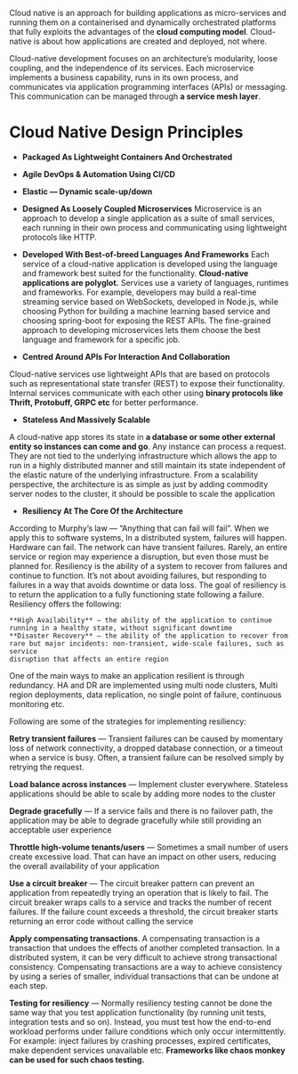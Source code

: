 
Cloud native is an approach for building applications as micro-services and running them on a containerised and dynamically orchestrated 
platforms that fully exploits the advantages of the **cloud computing model**. Cloud-native is about how applications are created and deployed, 
not where. 

Cloud-native development focuses on an architecture’s modularity, loose coupling, and the independence of its services. Each microservice 
implements a business capability, runs in its own process, and communicates via application programming interfaces (APIs) or messaging. 
This communication can be managed through **a service mesh layer**.

# Cloud Native Design Principles

* **Packaged As Lightweight Containers And Orchestrated**
* **Agile DevOps & Automation Using CI/CD**
* **Elastic — Dynamic scale-up/down**
* **Designed As Loosely Coupled Microservices**
Microservice is an approach to develop a single application as a suite of small services, each running in their own process and communicating using 
lightweight protocols like HTTP. 

* **Developed With Best-of-breed Languages And Frameworks**
Each service of a cloud-native application is developed using the language and framework best suited for the functionality. **Cloud-native applications 
are polyglot.** Services use a variety of languages, runtimes and frameworks. 
For example, developers may build a real-time streaming service based on WebSockets, developed in Node.js, while choosing Python for building 
a machine learning based service and choosing spring-boot for exposing the REST APIs. The fine-grained approach to developing microservices 
lets them choose the best language and framework for a specific job.

* **Centred Around APIs For Interaction And Collaboration**

Cloud-native services use lightweight APIs that are based on protocols such as representational state transfer (REST) to expose their functionality. 
Internal services communicate with each other using **binary protocols like Thrift, Protobuff, GRPC etc** for better performance.

* **Stateless And Massively Scalable**

A cloud-native app stores its state in **a database or some other external entity so instances can come and go**. Any instance can process a request.
They are not tied to the underlying infrastructure which allows the app to run in a highly distributed manner and still maintain its state 
independent of the elastic nature of the underlying infrastructure. From a scalability perspective, the architecture is as simple as just by adding 
commodity server nodes to the cluster, it should be possible to scale the application

* **Resiliency At The Core Of the Architecture**

According to Murphy’s law — “Anything that can fail will fail”. When we apply this to software systems, In a distributed system, failures will happen. 
Hardware can fail. The network can have transient failures. Rarely, an entire service or region may experience a disruption, but even those must be 
planned for. Resiliency is the ability of a system to recover from failures and continue to function. It’s not about avoiding failures, but responding 
to failures in a way that avoids downtime or data loss. The goal of resiliency is to return the application to a fully functioning state following a 
failure. Resiliency offers the following:

    **High Availability** — the ability of the application to continue running in a healthy state, without significant downtime
    **Disaster Recovery** — the ability of the application to recover from rare but major incidents: non-transient, wide-scale failures, such as service 
    disruption that affects an entire region
   
One of the main ways to make an application resilient is through redundancy. HA and DR are implemented using multi node clusters, Multi region deployments,
data replication, no single point of failure, continuous monitoring etc.


Following are some of the strategies for implementing resiliency:

   **Retry transient failures** — Transient failures can be caused by momentary loss of network connectivity, a dropped database connection, or a timeout
     when a service is busy. Often, a transient failure can be resolved simply by retrying the request.

   **Load balance across instances** — Implement cluster everywhere. Stateless applications should be able to scale by adding more nodes to the cluster

   **Degrade gracefully** — If a service fails and there is no failover path, the application may be able to degrade gracefully while still providing 
     an acceptable user experience

   **Throttle high-volume tenants/users** — Sometimes a small number of users create excessive load. That can have an impact on other users, reducing 
     the overall availability of your application

   **Use a circuit breaker** — The circuit breaker pattern can prevent an application from repeatedly trying an operation that is likely to fail. 
     The circuit breaker wraps calls to a service and tracks the number of recent failures. If the failure count exceeds a threshold, the circuit
     breaker starts returning an error code without calling the service
 
   **Apply compensating transactions**. A compensating transaction is a transaction that undoes the effects of another completed transaction. 
     In a distributed system, it can be very difficult to achieve strong transactional consistency. Compensating transactions are a way to achieve 
     consistency by using a series of smaller, individual transactions that can be undone at each step.
  
**Testing for resiliency** — Normally resiliency testing cannot be done the same way that you test application functionality (by running unit tests, 
integration tests and so on). Instead, you must test how the end-to-end workload performs under failure conditions which only occur intermittently. 
For example: inject failures by crashing processes, expired certificates, make dependent services unavailable etc. **Frameworks like chaos monkey can 
be used for such chaos testing.**





